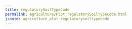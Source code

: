 ```yaml
---
title: regulatorySoilTypeCode
permalink: agriculture/Plot.regulatorySoilTypeCode.html
jsonid: agriculture_plot_regulatorysoiltypecode
---
```

